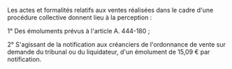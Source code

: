 Les actes et formalités relatifs aux ventes réalisées dans le cadre d'une procédure collective donnent lieu à la perception :


  

1° Des émoluments prévus à l'article A. 444-180 ;


2° S'agissant de la notification aux créanciers de l'ordonnance de vente sur demande du tribunal ou du liquidateur, d'un émolument de 15,09 € par notification.


  

  
